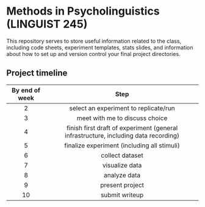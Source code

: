 # Methods in Psycholinguistics (LINGUIST 245)

This repository serves to store useful information related to the class, including code sheets, experiment templates, stats slides, and information about how to set up and version control your final project directories.

## Project timeline

| By end of week | Step |
|:--------------:|:----:|
| 2 | select an experiment to replicate/run |
| 3 | meet with me to discuss choice |
| 4 | finish first draft of experiment (general infrastructure, including data recording) |
| 5 | finalize experiment (including all stimuli) |
| 6 | collect dataset |
| 7 | visualize data | 
| 8 | analyze data |
| 9 | present project |
| 10 | submit writeup |